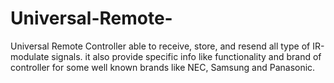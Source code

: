 # Universal-Remote-
 Universal Remote Controller able to receive, store, and resend all type of IR-modulate signals.
it also provide specific info like functionality and brand of controller for some well known brands like NEC, Samsung and Panasonic. 
